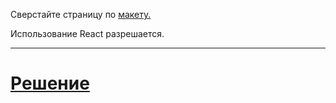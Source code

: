 Сверстайте страницу по [макету.](https://www.figma.com/file/Ie6w1AeY7wT3pKUT0SaoQY/Infinizai?type=design&node-id=0%3A1&mode=design&t=UcTVJGucUj2qd1ux-1)

Использование React разрешается.

---

# [Решение](https://infinizai.onrender.com)
